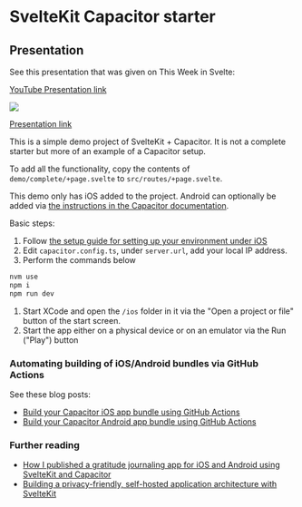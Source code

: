 # SvelteKit Capacitor starter

## Presentation

See this presentation that was given on This Week in Svelte:

[YouTube Presentation link](https://www.youtube.com/watch?v=jfBjmczZwRc&t=405s)

<img src="https://github.com/khromov/sveltekit-capacitor-starter/assets/1207507/a465f6f8-e0f2-4074-a2ec-6f820f592b54">

[Presentation link](https://www.youtube.com/watch?v=jfBjmczZwRc&t=405s)

This is a simple demo project of SvelteKit + Capacitor. It is not a complete starter but more of an example of a Capacitor setup. 

To add all the functionality, copy the contents of `demo/complete/+page.svelte` to `src/routes/+page.svelte`.

This demo only has iOS added to the project. Android can optionally be added via [the instructions in the Capacitor documentation](https://capacitorjs.com/docs/android).

Basic steps:

1. Follow [the setup guide for setting up your environment under iOS](https://capacitorjs.com/docs/getting-started/environment-setup)
1. Edit `capacitor.config.ts`, under `server.url`, add your local IP address.
1. Perform the commands below

```bash
nvm use
npm i
npm run dev
```

1. Start XCode and open the `/ios` folder in it via the "Open a project or file" button of the start screen.
1. Start the app either on a physical device or on an emulator via the Run ("Play") button


### Automating building of iOS/Android bundles via GitHub Actions

See these blog posts:

- [Build your Capacitor iOS app bundle using GitHub Actions](https://khromov.se/build-your-capacitor-ios-app-bundle-using-github-actions/)
- [Build your Capacitor Android app bundle using GitHub Actions](https://khromov.se/build-your-capacitor-android-app-bundle-using-github-actions/)

### Further reading

- [How I published a gratitude journaling app for iOS and Android using SvelteKit and Capacitor](https://khromov.se/how-i-published-a-gratitude-journaling-app-for-ios-and-android-using-sveltekit-and-capacitor/)
- [Building a privacy-friendly, self-hosted application architecture with SvelteKit](https://khromov.se/building-a-privacy-friendly-self-hosted-application-architecture-with-sveltekit/)
